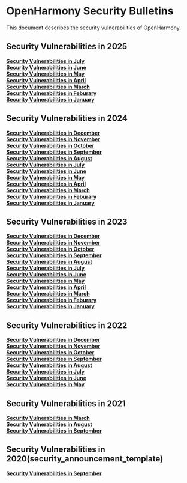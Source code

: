 # OpenHarmony Security Bulletins

This document describes the security vulnerabilities of OpenHarmony.
## Security Vulnerabilities in 2025
**[Security Vulnerabilities in July](https://gitee.com/openharmony/security/blob/master/en/security-disclosure/2025/2025-07.md)**  
**[Security Vulnerabilities in June](https://gitee.com/openharmony/security/blob/master/en/security-disclosure/2025/2025-06.md)**  
**[Security Vulnerabilities in May](https://gitee.com/openharmony/security/blob/master/en/security-disclosure/2025/2025-05.md)**  
**[Security Vulnerabilities in April](https://gitee.com/openharmony/security/blob/master/en/security-disclosure/2025/2025-04.md)**  
**[Security Vulnerabilities in March](https://gitee.com/openharmony/security/blob/master/en/security-disclosure/2025/2025-03.md)**  
**[Security Vulnerabilities in Feburary](https://gitee.com/openharmony/security/blob/master/en/security-disclosure/2025/2025-02.md)**  
**[Security Vulnerabilities in January](https://gitee.com/openharmony/security/blob/master/en/security-disclosure/2025/2025-01.md)**  

## Security Vulnerabilities in 2024
**[Security Vulnerabilities in December](https://gitee.com/openharmony/security/blob/master/en/security-disclosure/2024/2024-12.md)**  
**[Security Vulnerabilities in November](https://gitee.com/openharmony/security/blob/master/en/security-disclosure/2024/2024-11.md)**  
**[Security Vulnerabilities in October](https://gitee.com/openharmony/security/blob/master/en/security-disclosure/2024/2024-10.md)**  
**[Security Vulnerabilities in September](https://gitee.com/openharmony/security/blob/master/en/security-disclosure/2024/2024-09.md)**  
**[Security Vulnerabilities in August](https://gitee.com/openharmony/security/blob/master/en/security-disclosure/2024/2024-08.md)**  
**[Security Vulnerabilities in July](https://gitee.com/openharmony/security/blob/master/en/security-disclosure/2024/2024-07.md)**  
**[Security Vulnerabilities in June](https://gitee.com/openharmony/security/blob/master/en/security-disclosure/2024/2024-06.md)**  
**[Security Vulnerabilities in May](https://gitee.com/openharmony/security/blob/master/en/security-disclosure/2024/2024-05.md)**  
**[Security Vulnerabilities in April](https://gitee.com/openharmony/security/blob/master/en/security-disclosure/2024/2024-04.md)**  
**[Security Vulnerabilities in March](https://gitee.com/openharmony/security/blob/master/en/security-disclosure/2024/2024-03.md)**  
**[Security Vulnerabilities in Feburary](https://gitee.com/openharmony/security/blob/master/en/security-disclosure/2024/2024-02.md)**  
**[Security Vulnerabilities in January](https://gitee.com/openharmony/security/blob/master/en/security-disclosure/2024/2024-01.md)**  

## Security Vulnerabilities in 2023
**[Security Vulnerabilities in December](https://gitee.com/openharmony/security/blob/master/en/security-disclosure/2023/2023-12.md)**  
**[Security Vulnerabilities in November](https://gitee.com/openharmony/security/blob/master/en/security-disclosure/2023/2023-11.md)**  
**[Security Vulnerabilities in October](https://gitee.com/openharmony/security/blob/master/en/security-disclosure/2023/2023-10.md)**  
**[Security Vulnerabilities in September](https://gitee.com/openharmony/security/blob/master/en/security-disclosure/2023/2023-09.md)**  
**[Security Vulnerabilities in August](https://gitee.com/openharmony/security/blob/master/en/security-disclosure/2023/2023-08.md)**  
**[Security Vulnerabilities in July](https://gitee.com/openharmony/security/blob/master/en/security-disclosure/2023/2023-07.md)**  
**[Security Vulnerabilities in June](https://gitee.com/openharmony/security/blob/master/en/security-disclosure/2023/2023-06.md)**  
**[Security Vulnerabilities in May](https://gitee.com/openharmony/security/blob/master/en/security-disclosure/2023/2023-05.md)**  
**[Security Vulnerabilities in April](https://gitee.com/openharmony/security/blob/master/en/security-disclosure/2023/2023-04.md)**  
**[Security Vulnerabilities in March](https://gitee.com/openharmony/security/blob/master/en/security-disclosure/2023/2023-03.md)**  
**[Security Vulnerabilities in Feburary](https://gitee.com/openharmony/security/blob/master/en/security-disclosure/2023/2023-02.md)**  
**[Security Vulnerabilities in January](https://gitee.com/openharmony/security/blob/master/en/security-disclosure/2023/2023-01.md)**  

## Security Vulnerabilities in 2022
**[Security Vulnerabilities in December](https://gitee.com/openharmony/security/blob/master/en/security-disclosure/2022/2022-12.md)**  
**[Security Vulnerabilities in November](https://gitee.com/openharmony/security/blob/master/en/security-disclosure/2022/2022-11.md)**  
**[Security Vulnerabilities in October](https://gitee.com/openharmony/security/blob/master/en/security-disclosure/2022/2022-10.md)**  
**[Security Vulnerabilities in September](https://gitee.com/openharmony/security/blob/master/en/security-disclosure/2022/2022-09.md)**  
**[Security Vulnerabilities in August](https://gitee.com/openharmony/security/blob/master/en/security-disclosure/2022/2022-08.md)**  
**[Security Vulnerabilities in July](https://gitee.com/openharmony/security/blob/master/en/security-disclosure/2022/2022-07.md)**  
**[Security Vulnerabilities in June](https://gitee.com/openharmony/security/blob/master/en/security-disclosure/2022/2022-06.md)**  
**[Security Vulnerabilities in May](https://gitee.com/openharmony/security/blob/master/en/security-disclosure/2022/2022-05.md)**  

## Security Vulnerabilities in 2021
**[Security Vulnerabilities in March](https://gitee.com/openharmony/security/blob/master/en/security-disclosure/2021/2021-03.md)**  
**[Security Vulnerabilities in August](https://gitee.com/openharmony/security/blob/master/en/security-disclosure/2021/2021-08.md)**  
**[Security Vulnerabilities in September](https://gitee.com/openharmony/security/blob/master/en/security-disclosure/2021/2021-09.md)**  

## Security Vulnerabilities in 2020(security_announcement_template)
**[Security Vulnerabilities in September](https://gitee.com/openharmony/security/blob/master/en/security-disclosure/security_announcement_template/YYYY-MM.md)**  
